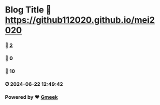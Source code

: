 # Blog Title :link: https://github112020.github.io/mei2020 
### :page_facing_up: [2](https://github112020.github.io/mei2020/tag.html) 
### :speech_balloon: 0 
### :hibiscus: 10 
### :alarm_clock: 2024-06-22 12:49:42 
### Powered by :heart: [Gmeek](https://github.com/Meekdai/Gmeek)

